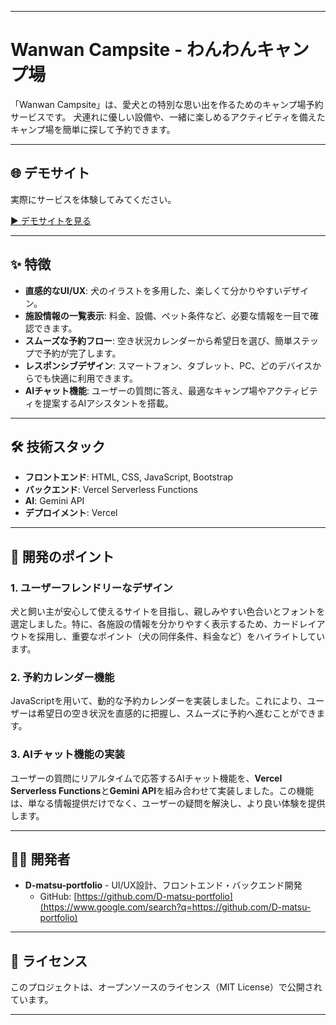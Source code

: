
-----

# Wanwan Campsite - わんわんキャンプ場

「Wanwan Campsite」は、愛犬との特別な思い出を作るためのキャンプ場予約サービスです。
犬連れに優しい設備や、一緒に楽しめるアクティビティを備えたキャンプ場を簡単に探して予約できます。

-----

## 🌐 デモサイト

実際にサービスを体験してみてください。

[▶️ デモサイトを見る](https://portfolio-wanwan-campsite.vercel.app/)

-----

## ✨ 特徴

  * **直感的なUI/UX**: 犬のイラストを多用した、楽しくて分かりやすいデザイン。
  * **施設情報の一覧表示**: 料金、設備、ペット条件など、必要な情報を一目で確認できます。
  * **スムーズな予約フロー**: 空き状況カレンダーから希望日を選び、簡単ステップで予約が完了します。
  * **レスポンシブデザイン**: スマートフォン、タブレット、PC、どのデバイスからでも快適に利用できます。
  * **AIチャット機能**: ユーザーの質問に答え、最適なキャンプ場やアクティビティを提案するAIアシスタントを搭載。

-----

## 🛠️ 技術スタック

  * **フロントエンド**: HTML, CSS, JavaScript, Bootstrap
  * **バックエンド**: Vercel Serverless Functions
  * **AI**: Gemini API
  * **デプロイメント**: Vercel

-----

## 🚀 開発のポイント

### 1\. ユーザーフレンドリーなデザイン

犬と飼い主が安心して使えるサイトを目指し、親しみやすい色合いとフォントを選定しました。特に、各施設の情報を分かりやすく表示するため、カードレイアウトを採用し、重要なポイント（犬の同伴条件、料金など）をハイライトしています。

### 2\. 予約カレンダー機能

JavaScriptを用いて、動的な予約カレンダーを実装しました。これにより、ユーザーは希望日の空き状況を直感的に把握し、スムーズに予約へ進むことができます。

### 3\. AIチャット機能の実装

ユーザーの質問にリアルタイムで応答するAIチャット機能を、**Vercel Serverless Functions**と**Gemini API**を組み合わせて実装しました。この機能は、単なる情報提供だけでなく、ユーザーの疑問を解決し、より良い体験を提供します。

-----

## 👨‍💻 開発者

  * **D-matsu-portfolio** - UI/UX設計、フロントエンド・バックエンド開発
      * GitHub: [https://github.com/D-matsu-portfolio](https://www.google.com/search?q=https://github.com/D-matsu-portfolio)

-----

## 📝 ライセンス

このプロジェクトは、オープンソースのライセンス（MIT License）で公開されています。

-----
